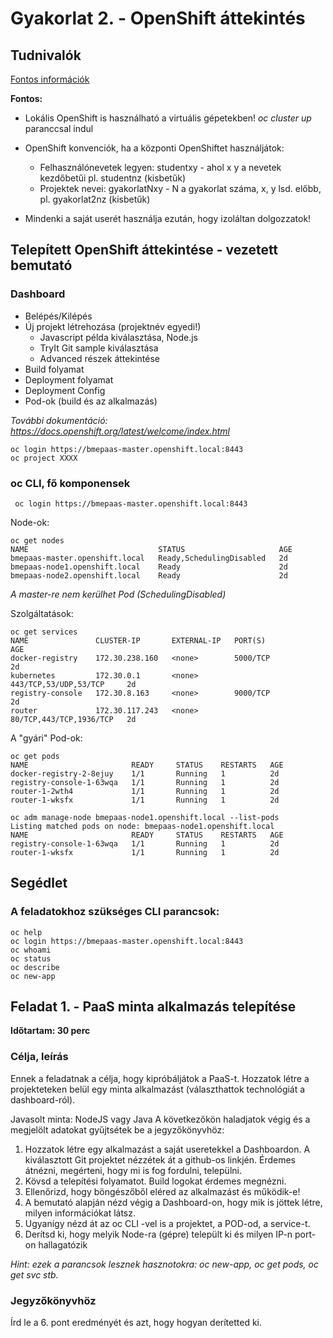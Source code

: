 # Gyakorlat 2. - OpenShift áttekintés

## Tudnivalók
[Fontos információk](Tudnivalok.md)

**Fontos:**
- Lokális OpenShift is használható a virtuális gépetekben!
_oc cluster up_ paranccsal indul

- OpenShift konvenciók, ha a központi OpenShiftet használjátok:
  - Felhasználónevetek legyen: studentxy - ahol x y a nevetek kezdőbetűi pl. studentnz (kisbetűk)
  - Projektek nevei: gyakorlatNxy - N a gyakorlat száma, x, y lsd. előbb, pl. gyakorlat2nz (kisbetűk)
- Mindenki a saját userét használja ezután, hogy izoláltan dolgozzatok!


## Telepített OpenShift áttekintése - vezetett bemutató
### Dashboard
- Belépés/Kilépés
- Új projekt létrehozása (projektnév egyedi!)
  - Javascript példa kiválasztása, Node.js
  - TryIt Git sample kiválasztása
  - Advanced részek áttekintése
- Build folyamat 
- Deployment folyamat
- Deployment Config
- Pod-ok (build és az alkalmazás)

_További dokumentáció: https://docs.openshift.org/latest/welcome/index.html_

```shell
oc login https://bmepaas-master.openshift.local:8443
oc project XXXX
```


### oc CLI, fő komponensek
```shell
 oc login https://bmepaas-master.openshift.local:8443    
```

Node-ok:
```shell
oc get nodes
NAME                             STATUS                     AGE
bmepaas-master.openshift.local   Ready,SchedulingDisabled   2d
bmepaas-node1.openshift.local    Ready                      2d
bmepaas-node2.openshift.local    Ready                      2d
```
_A master-re nem kerülhet Pod (SchedulingDisabled)_

Szolgáltatások:
```shell
oc get services
NAME               CLUSTER-IP       EXTERNAL-IP   PORT(S)                   AGE
docker-registry    172.30.238.160   <none>        5000/TCP                  2d
kubernetes         172.30.0.1       <none>        443/TCP,53/UDP,53/TCP     2d
registry-console   172.30.8.163     <none>        9000/TCP                  2d
router             172.30.117.243   <none>        80/TCP,443/TCP,1936/TCP   2d
```

A "gyári" Pod-ok:
```shell
oc get pods
NAME                       READY     STATUS    RESTARTS   AGE
docker-registry-2-8ejuy    1/1       Running   1          2d
registry-console-1-63wqa   1/1       Running   1          2d
router-1-2wth4             1/1       Running   1          2d
router-1-wksfx             1/1       Running   1          2d

oc adm manage-node bmepaas-node1.openshift.local --list-pods
Listing matched pods on node: bmepaas-node1.openshift.local
NAME                       READY     STATUS    RESTARTS   AGE
registry-console-1-63wqa   1/1       Running   1          2d
router-1-wksfx             1/1       Running   1          2d

```

## Segédlet

### A feladatokhoz szükséges CLI parancsok:
```shell
oc help
oc login https://bmepaas-master.openshift.local:8443
oc whoami
oc status
oc describe
oc new-app
```

## Feladat 1. - PaaS minta alkalmazás telepítése
**Időtartam: 30 perc**

### Célja, leírás
Ennek a feladatnak a célja, hogy kipróbáljátok a PaaS-t. Hozzatok létre a projekteteken belül egy minta alkalmazást (választhattok technológiát a dashboard-ról).
 
Javasolt minta: NodeJS vagy Java
A következőkön haladjatok végig és a megjelölt adatokat gyűjtsétek be a jegyzőkönyvhöz:

1. Hozzatok létre egy alkalmazást a saját useretekkel a Dashboardon. A kiválasztott Git projektet nézzétek át a github-os linkjén. Érdemes átnézni, megérteni, hogy mi is fog fordulni, települni.
2. Kövsd a telepítési folyamatot. Build logokat érdemes megnézni.
3. Ellenőrizd, hogy böngészőből eléred az alkalmazást és működik-e!
4. A bemutató alapján nézd végig a Dashboard-on, hogy mik is jöttek létre, milyen információkat látsz.
5. Ugyanígy nézd át az oc CLI -vel is a projektet, a POD-od, a service-t.
6. Derítsd ki, hogy melyik Node-ra (gépre) települt ki és milyen IP-n port-on hallagatózik

_Hint: ezek a parancsok lesznek hasznotokra: oc new-app, oc get pods, oc get svc stb._

### Jegyzőkönyvhöz
Írd le a 6. pont eredményét és azt, hogy hogyan derítetted ki.
